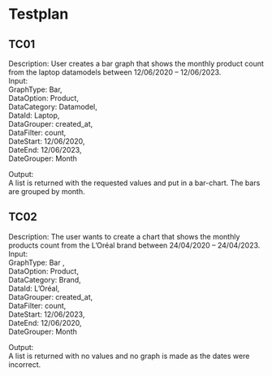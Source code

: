 
# Testplan

## TC01
Description: User creates a bar graph that shows the monthly product count from the laptop datamodels between 12/06/2020 – 12/06/2023.<br>
Input:<br>
GraphType:        Bar,<br>
DataOption:       Product,<br>
DataCategory:        Datamodel,<br>
DataId:            Laptop,<br>
DataGrouper:        created_at,<br>
DataFilter:        count,<br>
DateStart:        12/06/2020,<br>
DateEnd:        12/06/2023,<br>
DateGrouper:        Month<br>

Output:<br>
A list is returned with the requested values and put in a bar-chart. The bars are grouped by month. 

## TC02
Description: The user wants to create a chart that shows the monthly products count from the L’Oréal brand between 24/04/2020 – 24/04/2023. <br>
Input:<br>
GraphType:       Bar ,<br>
DataOption:      Product,<br>
DataCategory:       Brand,<br>
DataId:      L’Oréal,<br>
DataGrouper:       created_at,<br>
DataFilter:      count,<br>
DateStart:     12/06/2023,<br>
DateEnd:   12/06/2020,<br>
DateGrouper:   Month<br>

Output:<br>
A list is returned with no values and no graph is made as the dates were incorrect.

